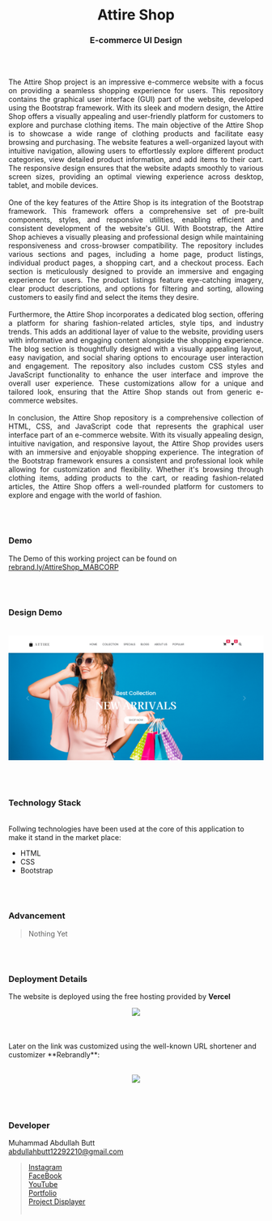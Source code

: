 <h1 align="center">
  Attire Shop
</h1>

<h3 align="center">
  E-commerce UI Design
</h3>


<br><br>

<p align="justify">
The Attire Shop project is an impressive e-commerce website with a focus on providing a seamless shopping experience for users. This repository contains the graphical user interface (GUI) part of the website, developed using the Bootstrap framework. With its sleek and modern design, the Attire Shop offers a visually appealing and user-friendly platform for customers to explore and purchase clothing items.
The main objective of the Attire Shop is to showcase a wide range of clothing products and facilitate easy browsing and purchasing. The website features a well-organized layout with intuitive navigation, allowing users to effortlessly explore different product categories, view detailed product information, and add items to their cart. The responsive design ensures that the website adapts smoothly to various screen sizes, providing an optimal viewing experience across desktop, tablet, and mobile devices.
<br><br>
One of the key features of the Attire Shop is its integration of the Bootstrap framework. This framework offers a comprehensive set of pre-built components, styles, and responsive utilities, enabling efficient and consistent development of the website's GUI. With Bootstrap, the Attire Shop achieves a visually pleasing and professional design while maintaining responsiveness and cross-browser compatibility.
The repository includes various sections and pages, including a home page, product listings, individual product pages, a shopping cart, and a checkout process. Each section is meticulously designed to provide an immersive and engaging experience for users. The product listings feature eye-catching imagery, clear product descriptions, and options for filtering and sorting, allowing customers to easily find and select the items they desire.
<br><br>
Furthermore, the Attire Shop incorporates a dedicated blog section, offering a platform for sharing fashion-related articles, style tips, and industry trends. This adds an additional layer of value to the website, providing users with informative and engaging content alongside the shopping experience. The blog section is thoughtfully designed with a visually appealing layout, easy navigation, and social sharing options to encourage user interaction and engagement.
The repository also includes custom CSS styles and JavaScript functionality to enhance the user interface and improve the overall user experience. These customizations allow for a unique and tailored look, ensuring that the Attire Shop stands out from generic e-commerce websites.
<br><br>
In conclusion, the Attire Shop repository is a comprehensive collection of HTML, CSS, and JavaScript code that represents the graphical user interface part of an e-commerce website. With its visually appealing design, intuitive navigation, and responsive layout, the Attire Shop provides users with an immersive and enjoyable shopping experience. The integration of the Bootstrap framework ensures a consistent and professional look while allowing for customization and flexibility. Whether it's browsing through clothing items, adding products to the cart, or reading fashion-related articles, the Attire Shop offers a well-rounded platform for customers to explore and engage with the world of fashion.
</p>


<br><br>
<!-- ................................................................................................................................. -->



### Demo
<p align="justify">
  The Demo of this working project can be found on <br>
  <a href="https://rebrand.ly/AttireShop_MABCORP">rebrand.ly/AttireShop_MABCORP</a>
</p>


<br><br>
<!-- ................................................................................................................................. -->




### Design Demo<br><br>
![GUI for this Project](\images\demo.png)


<br><br>
<!-- ................................................................................................................................. -->




### Technology Stack
<br>
Follwing technologies have been used at the core of this application to make it stand in the market place:

- HTML
- CSS
- Bootstrap


<br><br>
<!-- ................................................................................................................................. -->


### Advancement

> Nothing Yet 

<br><br>
<!-- ................................................................................................................................. -->


### Deployment Details

The website is deployed using the free hosting provided by **Vercel**
<p align = "center">
  <img src = "https://branditechture.agency/brand-logos/wp-content/uploads/wpdm-cache/Vercel-900x0.png" width = "300">
</p>
<br><br>
Later on the link was customized using the well-known URL shortener and customizer **Rebrandly**:<br><br>
<p align = "center">
  <img src = "https://www.rebrandly.com/images/URL-Shortener.fileextension.svg" width = "300">
</p>


<br><br>
<!-- ................................................................................................................................. -->


### Developer

Muhammad Abdullah Butt <br>
abdullahbutt12292210@gmail.com <br>
> [Instagram](https://www.instagram.com/abdullah.butt.22/)<br>
> [FaceBook](https://www.facebook.com/profile.php?id=100076291614529)<br>
> [YouTube](https://www.youtube.com/channel/UCnuOFQyMywg-KuoN-lmav1Q)<br>
> [Portfolio](https://rebrand.ly/MuhammadAbdullahButt_MABCORP)<br>
> [Project Displayer]( https://rebrand.ly/ProjectDisplayer_MABCORP)
<br><br>
<!-- ................................................................................................................................. -->






